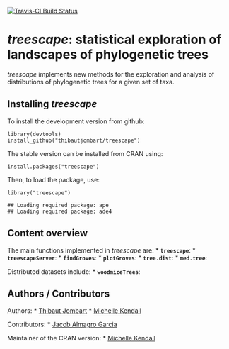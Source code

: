 [![Travis-CI Build
Status](https://travis-ci.org/thibautjombart/treescape.png?branch=master)](https://travis-ci.org/thibautjombart/treescape)

*treescape*: statistical exploration of landscapes of phylogenetic trees
========================================================================

*treescape* implements new methods for the exploration and analysis of
distributions of phylogenetic trees for a given set of taxa.

Installing *treescape*
----------------------

To install the development version from github:

    library(devtools)
    install_github("thibautjombart/treescape")

The stable version can be installed from CRAN using:

    install.packages("treescape")

Then, to load the package, use:

    library("treescape")

    ## Loading required package: ape
    ## Loading required package: ade4

Content overview
----------------

The main functions implemented in *treescape* are: \*
**`treescape`**: \* **`treescapeServer`**: \* **`findGroves`**: \*
**`plotGroves`**: \* **`tree.dist`**: \* **`med.tree`**:

Distributed datasets include: \* **`woodmiceTrees`**:

Authors / Contributors
----------------------

Authors: \* [Thibaut
Jombart](https://sites.google.com/site/thibautjombart/) \* [Michelle
Kendall](http://www.imperial.ac.uk/people/m.kendall)

Contributors: \* [Jacob Almagro
Garcia](http://www.well.ox.ac.uk/jacob-almagro-garcia)

Maintainer of the CRAN version: \* [Michelle
Kendall](http://www.imperial.ac.uk/people/m.kendall)
